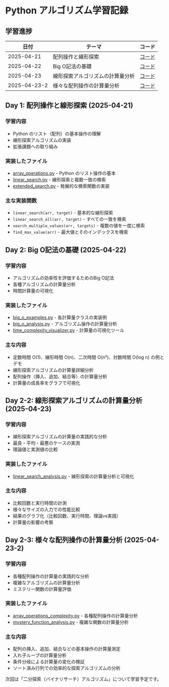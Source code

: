 # Python アルゴリズム学習記録

## 学習進捗

| 日付       | テーマ                         | コード                       |
| ---------- | ------------------------------ | ---------------------------- |
| 2025-04-21 | 配列操作と線形探索             | [コード](./2025-04-21/code/) |
| 2025-04-22 | Big O記法の基礎                | [コード](./2025-04-22/code/) |
| 2025-04-23 | 線形探索アルゴリズムの計算量分析 | [コード](./2025-04-23/code/) |
| 2025-04-23-2 | 様々な配列操作の計算量分析      | [コード](./2025-04-23-2/code/) |

## Day 1: 配列操作と線形探索 (2025-04-21)

### 学習内容

- Python のリスト（配列）の基本操作の理解
- 線形探索アルゴリズムの実装
- 拡張課題への取り組み

### 実装したファイル

- [array_operations.py](./2025-04-21/code/array_operations.py) - Python のリスト操作の基本
- [linear_search.py](./2025-04-21/code/linear_search.py) - 線形探索と複数一致の検索
- [extended_search.py](./2025-04-21/code/extended_search.py) - 発展的な検索関数の実装

### 主な実装関数

- `linear_search(arr, target)` - 基本的な線形探索
- `linear_search_all(arr, target)` - すべての一致を検索
- `search_multiple_values(arr, targets)` - 複数の値を一度に検索
- `find_max_value(arr)` - 最大値とそのインデックスを検索

## Day 2: Big O記法の基礎 (2025-04-22)

### 学習内容

- アルゴリズムの効率性を評価するためのBig O記法
- 各種アルゴリズムの計算量分析
- 時間計算量の可視化

### 実装したファイル

- [big_o_examples.py](./2025-04-22/code/big_o_examples.py) - 各計算量クラスの実装例
- [big_o_analysis.py](./2025-04-22/code/big_o_analysis.py) - アルゴリズム操作の計算量分析
- [time_complexity_visualizer.py](./2025-04-22/code/time_complexity_visualizer.py) - 計算量の可視化ツール

### 主な内容

- 定数時間 O(1)、線形時間 O(n)、二次時間 O(n²)、対数時間 O(log n) の例とデモ
- 線形探索アルゴリズムの計算量詳細分析
- 配列操作（挿入、追加、結合等）の計算量分析
- 計算量の成長率をグラフで可視化

## Day 2-2: 線形探索アルゴリズムの計算量分析 (2025-04-23)

### 学習内容

- 線形探索アルゴリズムの計算量の実践的な分析
- 最良・平均・最悪のケースの実測
- 理論値と実測値の比較

### 実装したファイル

- [linear_search_analysis.py](./2025-04-23/code/linear_search_analysis.py) - 線形探索の計算量分析と可視化

### 主な内容

- 比較回数と実行時間の計測
- 様々なサイズの入力での性能比較
- 結果のグラフ化（比較回数、実行時間、理論vs実践）
- 計算量の影響の考察

## Day 2-3: 様々な配列操作の計算量分析 (2025-04-23-2)

### 学習内容

- 各種配列操作の計算量の実践的な分析
- 複雑なアルゴリズムの計算量分析
- ミステリー関数の計算量評価

### 実装したファイル

- [array_operations_complexity.py](./2025-04-23-2/code/array_operations_complexity.py) - 各種配列操作の計算量分析
- [mystery_function_analysis.py](./2025-04-23-2/code/mystery_function_analysis.py) - 複雑な関数の計算量分析

### 主な内容

- 配列の挿入、追加、結合などの基本操作の計算量測定
- 入れ子ループの計算量分析
- 条件分岐による計算量の変化の検証
- ソート済み行列での効率的な探索アルゴリズムの分析

次回は「二分探索（バイナリサーチ）アルゴリズム」について学習予定です。
